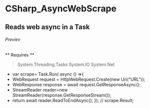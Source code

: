 # CSharp_AsyncWebScrape
## Reads web async in a Task
###### Previev
** Requires **
> System.Threading.Tasks
> System.IO
> System.Net


- var scrape= Task.Run( async () =>{
- WebRequest request = HttpWebRequest.Create(new Uri("URL"));
- WebResponse response = await request.GetResponseAsync();
- StreamReader reader=new StreamReader(response.GetResponseStream());
- return await reader.ReadToEndAsync();
});
// scrape.Result;


